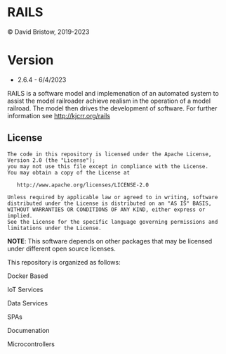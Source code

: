# RAILS
&copy; David Bristow, 2019-2023

# Version
* 2.6.4 - 6/4/2023
 
RAILS is a software model and implemenation of an automated system to assist the model railroader achieve realism in the operation of a model railroad. The model then drives the development of software.
For further information see http://kjcrr.org/rails

## License

    The code in this repository is licensed under the Apache License, Version 2.0 (the "License");
    you may not use this file except in compliance with the License.
    You may obtain a copy of the License at

       http://www.apache.org/licenses/LICENSE-2.0

    Unless required by applicable law or agreed to in writing, software
    distributed under the License is distributed on an "AS IS" BASIS,
    WITHOUT WARRANTIES OR CONDITIONS OF ANY KIND, either express or implied.
    See the License for the specific language governing permissions and
    limitations under the License.

**NOTE**: This software depends on other packages that may be licensed under different open source licenses.

This repository is organized as follows:

Docker Based

  IoT Services

  Data Services

  SPAs

Documenation

Microcontrollers


